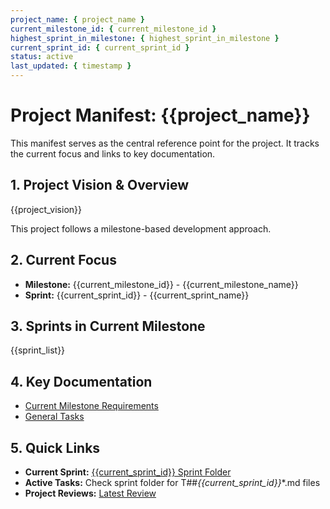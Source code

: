 ```yaml
---
project_name: { project_name }
current_milestone_id: { current_milestone_id }
highest_sprint_in_milestone: { highest_sprint_in_milestone }
current_sprint_id: { current_sprint_id }
status: active
last_updated: { timestamp }
---
```


# Project Manifest: {{project_name}}

This manifest serves as the central reference point for the project. It tracks the current focus and links to key documentation.

## 1. Project Vision & Overview

{{project_vision}}

This project follows a milestone-based development approach.

## 2. Current Focus

- **Milestone:** {{current_milestone_id}} - {{current_milestone_name}}
- **Sprint:** {{current_sprint_id}} - {{current_sprint_name}}

## 3. Sprints in Current Milestone

{{sprint_list}}

## 4. Key Documentation

- [Current Milestone Requirements](./02_REQUIREMENTS/{{current_milestone_id}}_{{current_milestone_slug}}/)
- [General Tasks](./04_GENERAL_TASKS/)

## 5. Quick Links

- **Current Sprint:** [{{current_sprint_id}} Sprint Folder](./03_SPRINTS/{{current_sprint_id}}_{{current_milestone_id}}_{{current_sprint_slug}}/)
- **Active Tasks:** Check sprint folder for T##_{{current_sprint_id}}_\*.md files
- **Project Reviews:** [Latest Review](./10_STATE_OF_PROJECT/)

